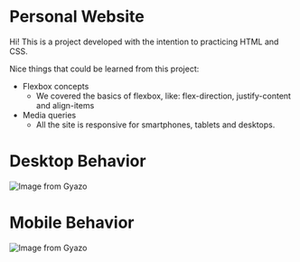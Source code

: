 
# Personal Website

Hi! This is a project developed with the intention to practicing HTML and CSS.

Nice things that could be learned from this project:

-   Flexbox concepts
    -   We covered the basics of flexbox, like: flex-direction, justify-content and align-items
-   Media queries
    -   All the site is responsive for smartphones, tablets and desktops.

# Desktop Behavior
![Image from Gyazo](https://i.gyazo.com/0bbef6f4bcee2a730120405eccffdb1f.gif)

# Mobile Behavior
![Image from Gyazo](https://i.gyazo.com/1c7e21072c549255c80a4a2b20de4e27.gif)